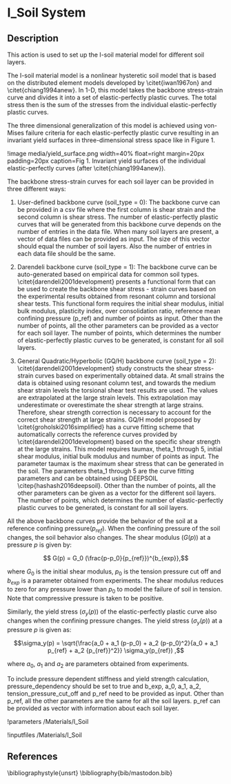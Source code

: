 # I_Soil System

## Description
This action is used to set up the I-soil material model for different soil layers.

The I-soil material model is a nonlinear hysteretic soil model that is based on the distributed element models developed by \citet{iwan1967on} and \citet{chiang1994anew}. In 1-D, this model takes the backbone stress-strain curve and divides it into a set of elastic-perfectly plastic curves. The total stress then is the sum of the stresses from the individual elastic-perfectly plastic curves.

The three dimensional generalization of this model is achieved using von-Mises failure criteria for each elastic-perfectly plastic curve resulting in an invariant yield surfaces in three-dimensional stress space like in Figure 1.

!image media/yield_surface.png width=40% float=right margin=20px padding=20px caption=Fig 1. Invariant yield surfaces of the individual elastic-perfectly curves (after \citet{chiang1994anew}).

The backbone stress-strain curves for each soil layer can be provided in three different ways:

1. User-defined backbone curve (soil_type = 0): The backbone curve can be provided in a csv file where the first column is shear strain and the second column is shear stress. The number of elastic-perfectly plastic curves that will be generated from this backbone curve depends on the number of entries in the data file. When many soil layers are present, a vector of data files can be provided as input. The size of this vector should equal the number of soil layers. Also the number of entries in each data file should be the same.

2. Darendeli backbone curve (soil_type = 1): The backbone curve can be auto-generated based on empirical data for common soil types. \citet{darendeli2001development} presents a functional form that can be used to create the backbone shear stress - strain curves based on the experimental results obtained from resonant column and torsional shear tests. This functional form requires the initial shear modulus, initial bulk modulus, plasticity index, over consolidation ratio, reference mean confining pressure (p_ref) and number of points as input. Other than the number of points, all the other parameters can be provided as a vector for each soil layer. The number of points, which determines the number of elastic-perfectly plastic curves to be generated, is constant for all soil layers.

3. General Quadratic/Hyperbolic (GQ/H) backbone curve (soil_type = 2): \citet{darendeli2001development} study constructs the shear stress-strain curves based on experimentally obtained data. At small strains the data is obtained using resonant column test, and towards the medium shear strain levels the torsional shear test results are used. The values are extrapolated at the large strain levels. This extrapolation may underestimate or overestimate the shear strength at large strains. Therefore, shear strength correction is necessary to account for the correct shear strength at large strains. GQ/H model proposed by \citet{groholski2016simplified} has a curve fitting scheme that automatically corrects the reference curves provided by \citet{darendeli2001development} based on the specific shear strength at the large strains. This model requires taumax, theta_1 through 5, initial shear modulus, initial bulk modulus and number of points as input. The parameter taumax is the maximum shear stress that can be generated in the soil. The parameters theta_1 through 5 are the curve fitting parameters and can be obtained using DEEPSOIL \citep{hashash2016deepsoil}. Other than the number of points, all the other parameters can be given as a vector for the different soil layers. The number of points, which determines the number of elastic-perfectly plastic curves to be generated, is constant for all soil layers.

All the above backbone curves provide the behavior of the soil at a reference confining pressure($p_{ref}$). When the confining pressure of the soil changes, the soil behavior also changes. The shear modulus ($G(p)$) at a pressure $p$ is given by:

$$ G(p) = G_0 (\frac{p-p_0}{p_{ref}})^{b_{exp}},$$

where $G_0$ is the initial shear modulus, $p_0$ is the tension pressure cut off and $b_{exp}$ is a parameter obtained from experiments. The shear modulus reduces to zero for any pressure lower than $p_0$ to model the failure of soil in tension. Note that compressive pressure is taken to be positive.  

Similarly, the yield stress ($\sigma_y(p)$) of the elastic-perfectly plastic curve also changes when the confining pressure changes. The yield stress ($\sigma_y(p)$) at a pressure $p$ is given as:

$$\sigma_y(p) = \sqrt{\frac{a_0 + a_1 (p-p_0) + a_2 (p-p_0)^2}{a_0 + a_1 p_{ref} + a_2 {p_{ref}}^2}} \sigma_y(p_{ref}) ,$$

where $a_0$, $a_1$ and $a_2$ are parameters obtained from experiments.

To include pressure dependent stiffness and yield strength calculation, pressure_dependency should be set to true and b_exp, a_0, a_1, a_2, tension_pressure_cut_off and p_ref need to be provided as input. Other than p_ref, all the other parameters are the same for all the soil layers. p_ref can be provided as vector with information about each soil layer.

!parameters /Materials/I_Soil

!inputfiles /Materials/I_Soil

## References
\bibliographystyle{unsrt}
\bibliography{bib/mastodon.bib}
